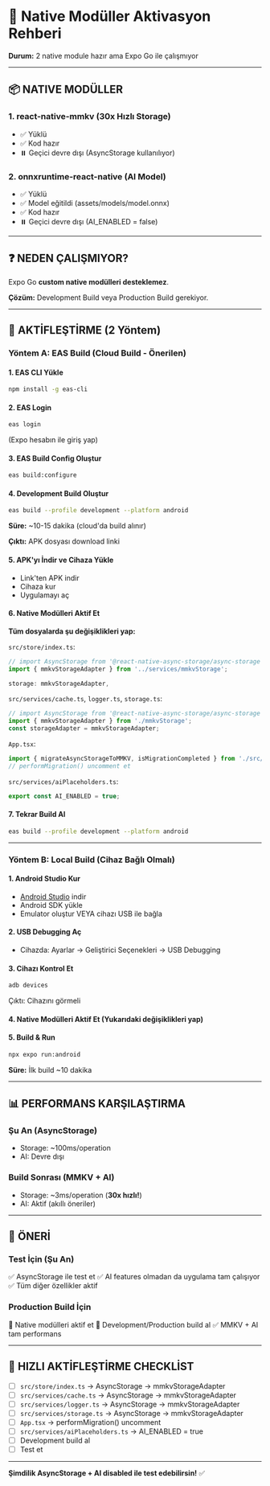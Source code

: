 # 🔧 Native Modüller Aktivasyon Rehberi

**Durum:** 2 native module hazır ama Expo Go ile çalışmıyor

---

## 📦 NATIVE MODÜLLER

### 1. react-native-mmkv (30x Hızlı Storage)
- ✅ Yüklü
- ✅ Kod hazır
- ⏸️ Geçici devre dışı (AsyncStorage kullanılıyor)

### 2. onnxruntime-react-native (AI Model)
- ✅ Yüklü
- ✅ Model eğitildi (assets/models/model.onnx)
- ✅ Kod hazır
- ⏸️ Geçici devre dışı (AI_ENABLED = false)

---

## ❓ NEDEN ÇALIŞMIYOR?

Expo Go **custom native modülleri desteklemez**.

**Çözüm:** Development Build veya Production Build gerekiyor.

---

## 🚀 AKTİFLEŞTİRME (2 Yöntem)

### Yöntem A: EAS Build (Cloud Build - Önerilen)

#### 1. EAS CLI Yükle
```bash
npm install -g eas-cli
```

#### 2. EAS Login
```bash
eas login
```
(Expo hesabın ile giriş yap)

#### 3. EAS Build Config Oluştur
```bash
eas build:configure
```

#### 4. Development Build Oluştur
```bash
eas build --profile development --platform android
```

**Süre:** ~10-15 dakika (cloud'da build alınır)

**Çıktı:** APK dosyası download linki

#### 5. APK'yı İndir ve Cihaza Yükle
- Link'ten APK indir
- Cihaza kur
- Uygulamayı aç

#### 6. Native Modülleri Aktif Et

**Tüm dosyalarda şu değişiklikleri yap:**

`src/store/index.ts`:
```typescript
// import AsyncStorage from '@react-native-async-storage/async-storage';
import { mmkvStorageAdapter } from '../services/mmkvStorage';

storage: mmkvStorageAdapter,
```

`src/services/cache.ts`, `logger.ts`, `storage.ts`:
```typescript
// import AsyncStorage from '@react-native-async-storage/async-storage';
import { mmkvStorageAdapter } from './mmkvStorage';
const storageAdapter = mmkvStorageAdapter;
```

`App.tsx`:
```typescript
import { migrateAsyncStorageToMMKV, isMigrationCompleted } from './src/services/migration';
// performMigration() uncomment et
```

`src/services/aiPlaceholders.ts`:
```typescript
export const AI_ENABLED = true;
```

#### 7. Tekrar Build Al
```bash
eas build --profile development --platform android
```

---

### Yöntem B: Local Build (Cihaz Bağlı Olmalı)

#### 1. Android Studio Kur
- [Android Studio](https://developer.android.com/studio) indir
- Android SDK yükle
- Emulator oluştur VEYA cihazı USB ile bağla

#### 2. USB Debugging Aç
- Cihazda: Ayarlar → Geliştirici Seçenekleri → USB Debugging

#### 3. Cihazı Kontrol Et
```bash
adb devices
```
Çıktı: Cihazını görmeli

#### 4. Native Modülleri Aktif Et (Yukarıdaki değişiklikleri yap)

#### 5. Build & Run
```bash
npx expo run:android
```

**Süre:** İlk build ~10 dakika

---

## 📊 PERFORMANS KARŞILAŞTIRMA

### Şu An (AsyncStorage)
- Storage: ~100ms/operation
- AI: Devre dışı

### Build Sonrası (MMKV + AI)
- Storage: ~3ms/operation (**30x hızlı!**)
- AI: Aktif (akıllı öneriler)

---

## 🎯 ÖNERİ

### Test İçin (Şu An)
✅ AsyncStorage ile test et
✅ AI features olmadan da uygulama tam çalışıyor
✅ Tüm diğer özellikler aktif

### Production Build İçin
🔄 Native modülleri aktif et
🔄 Development/Production build al
✅ MMKV + AI tam performans

---

## 📝 HIZLI AKTİFLEŞTİRME CHECKLİST

- [ ] `src/store/index.ts` → AsyncStorage → mmkvStorageAdapter
- [ ] `src/services/cache.ts` → AsyncStorage → mmkvStorageAdapter
- [ ] `src/services/logger.ts` → AsyncStorage → mmkvStorageAdapter
- [ ] `src/services/storage.ts` → AsyncStorage → mmkvStorageAdapter
- [ ] `App.tsx` → performMigration() uncomment
- [ ] `src/services/aiPlaceholders.ts` → AI_ENABLED = true
- [ ] Development build al
- [ ] Test et

---

**Şimdilik AsyncStorage + AI disabled ile test edebilirsin!** ✅



